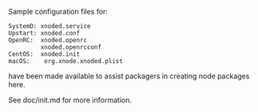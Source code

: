 Sample configuration files for:
```
SystemD: xnoded.service
Upstart: xnoded.conf
OpenRC:  xnoded.openrc
         xnoded.openrcconf
CentOS:  xnoded.init
macOS:    org.xnode.xnoded.plist
```
have been made available to assist packagers in creating node packages here.

See doc/init.md for more information.
